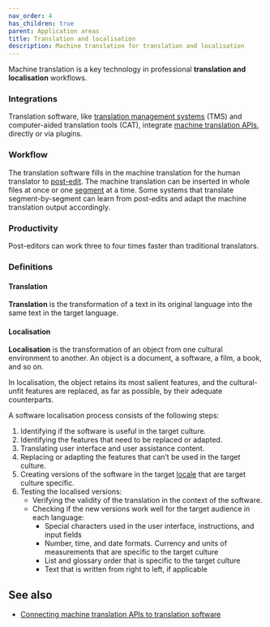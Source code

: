 ```yaml
---
nav_order: 4
has_children: true
parent: Application areas
title: Translation and localisation
description: Machine translation for translation and localisation
---
```


Machine translation is a key technology in professional **translation and localisation** workflows.

### Integrations

Translation software, like [translation management systems](/translation-management-systems) (TMS) and computer-aided translation tools (CAT), integrate [machine translation APIs](/apis), directly or via plugins.

### Workflow

The translation software fills in the machine translation for the human translator to [post-edit](../workflows/post-editing.md).
The machine translation can be inserted in whole files at once or one [segment](../concepts/segment.md) at a time.
Some systems that translate segment-by-segment can learn from post-edits and adapt the machine translation output accordingly.

### Productivity
<!-- Not always true!!! Link to the chapter on post-editing productivity when it's ready -->
Post-editors can work three to four times faster than traditional translators.

### Definitions

#### Translation

**Translation** is the transformation of a text in its original language into the same text in the target language.

#### Localisation

**Localisation** is the transformation of an object from one cultural environment to another.
An object is a document, a software, a film, a book, and so on.

In localisation, the object retains its most salient features, and the cultural-unfit features are replaced, as far as possible, by their adequate counterparts.

A software localisation process consists of the following steps:

1. Identifying if the software is useful in the target culture.
2. Identifying the features that need to be replaced or adapted.
3. Translating user interface and user assistance content.
4. Replacing or adapting the features that can’t be used in the target culture.
5. Creating versions of the software in the target [locale](/applications/advanced-concepts/locale.md) that are target culture specific.
6. Testing the localised versions:
   - Verifying the validity of the translation in the context of the software.
   - Checking if the new versions work well for the target audience in each language:
     - Special characters used in the user interface, instructions, and input fields
     - Number, time, and date formats. Currency and units of measurements that are specific to the target culture
     - List and glossary order that is specific to the target culture
     - Text that is written from right to left, if applicable

## See also

- [Connecting machine translation APIs to translation software ](/integration/cat-tools.md)
